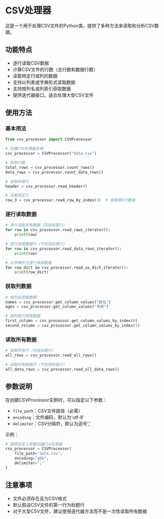 # CSV处理器

这是一个用于处理CSV文件的Python类，提供了多种方法来读取和分析CSV数据。

## 功能特点

- 逐行读取CSV数据
- 计算CSV文件的行数（总行数和数据行数）
- 读取特定行或列的数据
- 支持以列表或字典形式读取数据
- 支持按列名或列索引获取数据
- 提供迭代器接口，适合处理大型CSV文件

## 使用方法

### 基本用法

```python
from csv_processor import CSVProcessor

# 创建CSV处理器实例
csv_processor = CSVProcessor("data.csv")

# 获取行数
total_rows = csv_processor.count_rows()
data_rows = csv_processor.count_data_rows()

# 读取标题行
header = csv_processor.read_header()

# 读取特定行
row_3 = csv_processor.read_row_by_index(3)  # 获取第3行数据
```

### 逐行读取数据

```python
# 逐行读取所有数据（包括标题行）
for row in csv_processor.read_rows_iterator():
    print(row)

# 逐行读取数据行（不包括标题行）
for row in csv_processor.read_data_rows_iterator():
    print(row)

# 以字典形式逐行读取数据
for row_dict in csv_processor.read_as_dict_iterator():
    print(row_dict)
```

### 获取列数据

```python
# 按列名获取数据
names = csv_processor.get_column_values("姓名")
ages = csv_processor.get_column_values("年龄")

# 按列索引获取数据
first_column = csv_processor.get_column_values_by_index(0)
second_column = csv_processor.get_column_values_by_index(1)
```

### 读取所有数据

```python
# 读取所有行（包括标题行）
all_rows = csv_processor.read_all_rows()

# 读取所有数据行（不包括标题行）
all_data_rows = csv_processor.read_all_data_rows()
```

## 参数说明

在创建CSVProcessor实例时，可以指定以下参数：

- `file_path`：CSV文件路径（必需）
- `encoding`：文件编码，默认为'utf-8'
- `delimiter`：CSV分隔符，默认为逗号','

示例：
```python
# 使用自定义参数创建CSV处理器
csv_processor = CSVProcessor(
    file_path="data.csv",
    encoding="gbk",
    delimiter=";"
)
```

## 注意事项

- 文件必须存在且为CSV格式
- 默认假设CSV文件的第一行为标题行
- 对于大型CSV文件，建议使用迭代器方法而不是一次性读取所有数据 